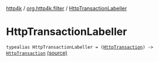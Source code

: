 [http4k](../index.md) / [org.http4k.filter](index.md) / [HttpTransactionLabeller](./-http-transaction-labeller.md)

# HttpTransactionLabeller

`typealias HttpTransactionLabeller = (`[`HttpTransaction`](../org.http4k.core/-http-transaction/index.md)`) -> `[`HttpTransaction`](../org.http4k.core/-http-transaction/index.md) [(source)](https://github.com/http4k/http4k/blob/master/http4k-core/src/main/kotlin/org/http4k/filter/ResponseFilters.kt#L115)